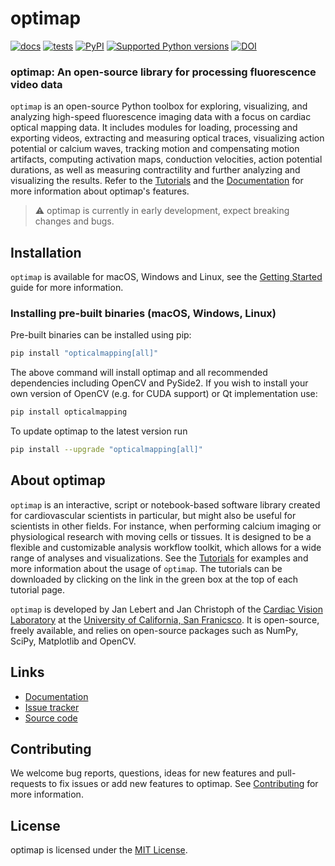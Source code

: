 # optimap

[![docs](https://github.com/cardiacvision/optimap/actions/workflows/docs.yml/badge.svg)](https://cardiacvision.github.io/optimap/)
[![tests](https://github.com/cardiacvision/optimap/actions/workflows/main.yml/badge.svg)](https://github.com/cardiacvision/optimap/actions/workflows/main.yml)
[![PyPI](https://img.shields.io/pypi/v/opticalmapping.svg)](https://pypi.org/project/opticalmapping/)
[![Supported Python versions](https://img.shields.io/pypi/pyversions/opticalmapping.svg)](https://python.org)
[![DOI](https://zenodo.org/badge/DOI/10.5281/zenodo.8336455.svg)](https://doi.org/10.5281/zenodo.13922150)

### optimap: An open-source library for processing fluorescence video data

`optimap` is an open-source Python toolbox for exploring, visualizing, and analyzing high-speed fluorescence imaging data with a focus on cardiac optical mapping data. It includes modules for loading, processing and exporting videos, extracting and measuring optical traces, visualizing action potential or calcium waves, tracking motion and compensating motion artifacts, computing activation maps, conduction velocities, action potential durations, as well as measuring contractility and further analyzing and visualizing the results. Refer to the [Tutorials](https://cardiacvision.github.io/optimap/main/tutorials/) and the [Documentation](https://cardiacvision.github.io/optimap/) for more information about optimap's features.

> ⚠️ optimap is currently in early development, expect breaking changes and bugs.

## Installation

`optimap` is available for macOS, Windows and Linux, see the [Getting Started](https://cardiacvision.github.io/optimap/main/chapters/getting_started/) guide for more information.

### Installing pre-built binaries (macOS, Windows, Linux)

Pre-built binaries can be installed using pip:

```bash
pip install "opticalmapping[all]"
```

The above command will install optimap and all recommended dependencies including OpenCV and PySide2. If you wish to install your own version of OpenCV (e.g. for CUDA support) or Qt implementation use:

```bash
pip install opticalmapping
```

To update optimap to the latest version run

```bash
pip install --upgrade "opticalmapping[all]"
```

## About optimap

`optimap` is an interactive, script or notebook-based software library created for cardiovascular scientists in particular, but might also be useful for scientists in other fields. For instance, when performing calcium imaging or physiological research with moving cells or tissues. It is designed to be a flexible and customizable analysis workflow toolkit, which allows for a wide range of analyses and visualizations. See the [Tutorials](https://cardiacvision.github.io/optimap/main/tutorials/) for examples and more information about the usage of `optimap`. The tutorials can be downloaded by clicking on the link in the green box at the top of each tutorial page.

`optimap` is developed by Jan Lebert and Jan Christoph of the [Cardiac Vision Laboratory](https://cardiacvision.ucsf.edu) at the [University of California, San Franicsco](https://www.ucsf.edu). It is open-source, freely available, and relies on open-source packages such as NumPy, SciPy, Matplotlib and OpenCV.

## Links

- [Documentation](https://cardiacvision.github.io/optimap/)
- [Issue tracker](https://github.com/cardiacvision/optimap/issues)
- [Source code](https://github.com/cardiacvision/optimap)

## Contributing

We welcome bug reports, questions, ideas for new features and pull-requests to fix issues or add new features to optimap. See [Contributing](https://cardiacvision.github.io/optimap/main/chapters/contributing/) for more information.

## License

optimap is licensed under the [MIT License](https://github.com/cardiacvision/optimap/blob/main/LICENSE.md).
